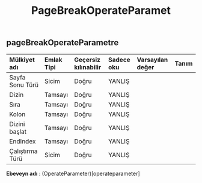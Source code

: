 ﻿---
title: PageBreakOperateParamet
second_title: Aspose.Cells Cloud Documen
type: docs
url: /tr/specification/model/pagebreakoperateparameter/
description: "Aspose.Cells Bulut modeli spesifikasyonu: PageBreakOperateParameter. Açma, oluşturma, düzenleme, bölme, birleştirme, karşılaştırma ve dönüştürme gibi özelliklerle Excel ve diğer elektronik tablo belgelerini zahmetsizce yönetin"
weight: 50
---
## **pageBreakOperateParametre**

 

| Mülkiyet adı| Emlak Tipi| Geçersiz kılınabilir| Sadece oku| Varsayılan değer| Tanım|
|:- |:- |:- |:- |:- |:- |
| Sayfa Sonu Türü| Sicim| Doğru| YANLIŞ|||
| Dizin| Tamsayı| Doğru| YANLIŞ|||
| Sıra| Tamsayı| Doğru| YANLIŞ|||
| Kolon| Tamsayı| Doğru| YANLIŞ|||
| Dizini başlat| Tamsayı| Doğru| YANLIŞ|||
| EndIndex| Tamsayı| Doğru| YANLIŞ|||
| Çalıştırma Türü| Sicim| Doğru| YANLIŞ|||

**Ebeveyn adı** : (OperateParameter)[operateparameter]